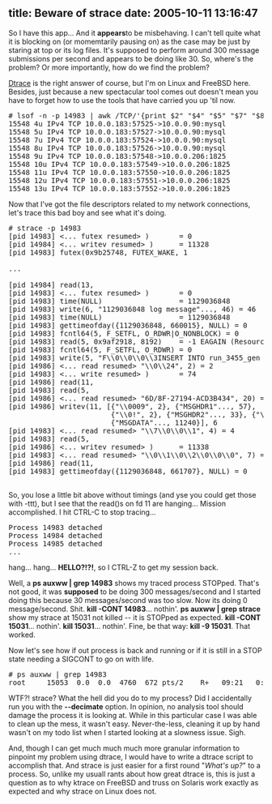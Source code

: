 title: Beware of strace
date: 2005-10-11 13:16:47
---

<p>So I have this app... And it <b>appears</b>to be misbehaving.  I can't tell quite what it is blocking on (or momemtarily pausing on) as the case may be just by staring at top or its log files.  It's supposed to perform around 300 message submissions per second and appears to be doing like 30.  So, where's the problem?  Or more importantly, how do we find the problem?</p>

<p><a href="http://www.sun.com/bigadmin/content/dtrace/">Dtrace</a> is the right answer of course, but I'm on Linux and FreeBSD here.  Besides, just because a new spectacular tool comes out doesn't mean you have to forget how to use the tools that have carried you up 'til now.</p>

<pre>
# lsof -n -p 14983 | awk /TCP/'{print $2" "$4" "$5" "$7" "$8;}'
15548 4u IPv4 TCP 10.0.0.183:57525->10.0.0.90:mysql
15548 5u IPv4 TCP 10.0.0.183:57527->10.0.0.90:mysql
15548 7u IPv4 TCP 10.0.0.183:57524->10.0.0.90:mysql
15548 8u IPv4 TCP 10.0.0.183:57526->10.0.0.90:mysql
15548 9u IPv4 TCP 10.0.0.183:57548->10.0.0.206:1825
15548 10u IPv4 TCP 10.0.0.183:57549->10.0.0.206:1825
15548 11u IPv4 TCP 10.0.0.183:57550->10.0.0.206:1825
15548 12u IPv4 TCP 10.0.0.183:57551->10.0.0.206:1825
15548 13u IPv4 TCP 10.0.0.183:57552->10.0.0.206:1825
</pre>

<p>Now that I've got the file descriptors related to my network connections, let's trace this bad boy and see what it's doing.</p>

<pre>
# strace -p 14983
[pid 14983] <... futex resumed> )       = 0
[pid 14984] <... writev resumed> )      = 11328
[pid 14983] futex(0x9b25748, FUTEX_WAKE, 1 <unfinished ...>

...

[pid 14984] read(13,  <unfinished ...>
[pid 14983] <... futex resumed> )       = 0
[pid 14983] time(NULL)                  = 1129036848
[pid 14983] write(6, "1129036848 log message"..., 46) = 46
[pid 14983] time(NULL)                  = 1129036848
[pid 14983] gettimeofday({1129036848, 660015}, NULL) = 0
[pid 14983] fcntl64(5, F_SETFL, O_RDWR|O_NONBLOCK) = 0
[pid 14983] read(5, 0x9af2918, 8192)    = -1 EAGAIN (Resource temporarily unavailable)
[pid 14983] fcntl64(5, F_SETFL, O_RDWR) = 0
[pid 14983] write(5, "F\\0\\0\\0\\3INSERT INTO run_3455_gen (u"..., 74 <unfinished ...>
[pid 14986] <... read resumed> "\\0\\24", 2) = 2
[pid 14983] <... write resumed> )       = 74
[pid 14986] read(11,  <unfinished ...>
[pid 14983] read(5,  <unfinished ...>
[pid 14986] <... read resumed> "6D/8F-27194-ACD3B434", 20) = 20
[pid 14986] writev(11, [{"\\0009", 2}, {"MSGHDR1"..., 57},
                        {"\\0!", 2}, {"MSGHDR2"..., 33}, {"\\0\\0+\\350", 4},
                        {"MSGDATA"..., 11240}], 6 <unfinished ...>
[pid 14983] <... read resumed> "\\7\\0\\0\\1", 4) = 4
[pid 14983] read(5,  <unfinished ...>
[pid 14986] <... writev resumed> )      = 11338
[pid 14983] <... read resumed> "\\0\\1\\0\\2\\0\\0\\0", 7) = 7
[pid 14986] read(11,  <unfinished ...>
[pid 14983] gettimeofday({1129036848, 661707}, NULL) = 0
 <unfinished ...>
</pre>

<p>So, you lose a little bit above without timings (and yse you could get those with -ttt), but I see that the read()s on fd 11 are hanging...  Mission accomplished.  I hit CTRL-C to stop tracing...</p>

<pre>
Process 14983 detached
Process 14984 detached
Process 14985 detached
...
</pre>

<p>hang...   hang...  <b>HELLO?!?!</b>, so I CTRL-Z to get my session back.</p>

<p>Well, a <b>ps auxww | grep 14983</b> shows my traced process STOPped.  That's not good, it was <b>supposed</b> to be doing 300 messages/second and I started doing this because 30 messages/second was too slow.  Now its doing 0 message/second.  Shit.  <b>kill -CONT 14983</b>... nothin'.  <b>ps auxww | grep strace</b> show my strace at 15031 not killed -- it is STOPped as expected.  <b>kill -CONT 15031</b>... nothin'.  <b>kill 15031</b>... nothin'.  Fine, be that way: <b>kill -9 15031</b>.  That worked.</p>

<p>Now let's see how if out process is back and running or if it is still in a STOP state needing a SIGCONT to go on with life.</p>
<pre>
# ps auxww | grep 14983
root     15053  0.0  0.0  4760  672 pts/2    R+   09:21   0:00 grep 14983
</pre>

<p>WTF?!  strace?  What the hell did you do to my process?  Did I accidentally run you with the <b>--decimate</b> option.  In opinion, no analysis tool should damage the process it is looking at.  While in this particular case I was able to clean up the mess, it wasn't easy.  Never-the-less, cleaning it up by hand wasn't on my todo list when I started looking at a slowness issue.  Sigh.</p>

<p>And, though I can get much much much more granular information to pinpoint my problem using dtrace, I would have to write a dtrace script to accomplish that.  And strace is just easier for a first round "<i>What's up?</i>" to a  process.  So, unlike my usuall rants about how great dtrace is, this is just a question as to why ktrace on FreeBSD and truss on Solaris work exactly as expected and why strace on Linux does not.</p>
